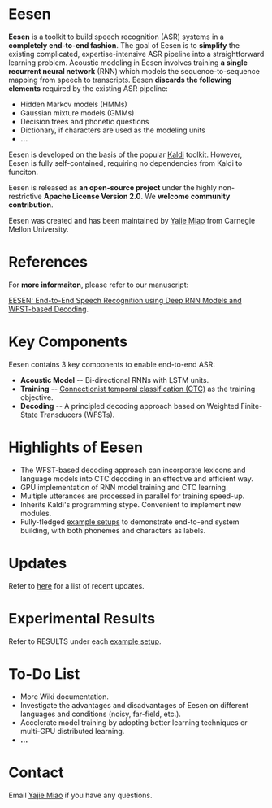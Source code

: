 # Eesen

**Eesen** is a toolkit to build speech recognition (ASR) systems in a **completely end-to-end fashion**. The goal of Eesen is to **simplify** the existing complicated, expertise-intensive ASR pipeline into a straightforward learning problem. Acoustic modeling in Eesen involves training **a single recurrent neural network** (RNN) which models the sequence-to-sequence mapping from speech to transcripts. Eesen **discards the following elements** required by the existing ASR pipeline:

* Hidden Markov models (HMMs)
* Gaussian mixture models (GMMs)
* Decision trees and phonetic questions
* Dictionary, if characters are used as the modeling units
* **...**

Eesen is developed on the basis of the popular [Kaldi](http://kaldi.sourceforge.net/) toolkit. However, Eesen is fully self-contained, requiring no dependencies from Kaldi to funciton. 

Eesen is released as **an open-source project** under the highly non-restrictive **Apache License Version 2.0**. We **welcome community contribution**.

Eesen was created and has been maintained by [Yajie Miao](http://www.cs.cmu.edu/~ymiao/) from Carnegie Mellon University.

# References

For **more informaiton**, please refer to our manuscript:

[EESEN: End-to-End Speech Recognition using Deep RNN Models and WFST-based Decoding](http://arxiv.org/abs/1507.08240). 

# Key Components

Eesen contains 3 key components to enable end-to-end ASR:
* **Acoustic Model** -- Bi-directional RNNs with LSTM units.
* **Training**       -- [Connectionist temporal classification (CTC)](http://www.machinelearning.org/proceedings/icml2006/047_Connectionist_Tempor.pdf) as the training objective.
* **Decoding**       -- A principled decoding approach based on Weighted Finite-State Transducers (WFSTs).  

# Highlights of Eesen

* The WFST-based decoding approach can incorporate lexicons and language models into CTC decoding in an effective and efficient way. 
* GPU implementation of RNN model training and CTC learning.
* Multiple utterances are processed in parallel for training speed-up.
* Inherits Kaldi's programming stype. Convenient to implement new modules. 
* Fully-fledged [example setups](https://github.com/yajiemiao/eesen/tree/master/asr_egs) to demonstrate end-to-end system building, with both phonemes and characters as labels.

# Updates

Refer to [here](https://github.com/yajiemiao/eesen/wiki/Updates) for a list of recent updates.

# Experimental Results

Refer to RESULTS under each [example setup](https://github.com/yajiemiao/eesen/tree/master/asr_egs).

# To-Do List

* More Wiki documentation.
* Investigate the advantages and disadvantages of Eesen on different languages and conditions (noisy, far-field, etc.).
* Accelerate model training by adopting better learning techniques or multi-GPU distributed learning.
* **...**

# Contact

Email [Yajie Miao](mailto:yajiemiao@gmail.com) if you have any questions.
